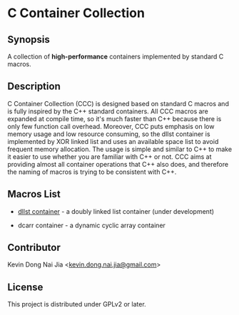 # C Container Collection

## Synopsis

A collection of **high-performance** containers implemented by standard C macros.

## Description

C Container Collection (CCC) is designed based on standard C macros and is fully inspired by the C++ standard containers. All CCC macros are expanded at compile time, so it's much faster than C++ because there is only few function call overhead. Moreover, CCC puts emphasis on low memory usage and low resource consuming, so the dllst container is implemented by XOR linked list and uses an available space list to avoid frequent memory allocation. The usage is simple and similar to C++ to make it easier to use whether you are familiar with C++ or not. CCC aims at providing almost all container operations that C++ also does, and therefore the naming of macros is trying to be consistent with C++.

## Macros List

* [dllst container](http://people.cs.nctu.edu.tw/~dongnj/C-Container-Collection/doc/macros%20list.html) - a doubly linked list container (under development)

* dcarr container - a dynamic cyclic array container

## Contributor

Kevin Dong Nai Jia <<kevin.dong.nai.jia@gmail.com>>

## License

This project is distributed under GPLv2 or later.
